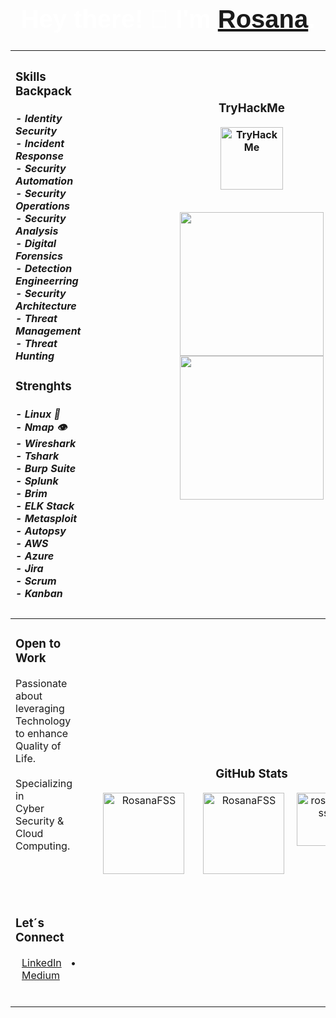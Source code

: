 <h1 align="center" style="font-family: 'Impact', sans-serif; color: white; font-size: 40px;">Hey there! 👋 I'm <a href="https://www.linkedin.com/in/rosanafssantos/"><bold>Rosana</bold></a>.</h1>

<div align="center">

|<h3>Skills Backpack</h3><h5>- Identity Security<br>- Incident Response<br>- Security Automation<br>- Security Operations<br>- Security Analysis<br>- Digital Forensics<br>- Detection Engineerring<br>- Security Architecture<br>- Threat Management<br>- Threat Hunting</h5><h3>Strenghts</h3><h5>- Linux 🐧<br>- Nmap 👁️<br>- Wireshark<br>- Tshark<br>- Burp Suite<br>- Splunk<br>- Brim<br>- ELK Stack<br>- Metasploit<br>- Autopsy<br>- AWS<br>- Azure<br>- Jira<br>- Scrum<br>- Kanban<h5>|<h3>TryHackMe</h3><div align="center"><img height="100px" src="https://github.com/user-attachments/assets/0708b2e7-52fa-45af-ba6d-9d26dc40e4c7" alt="TryHackMe" /></div><br><p align="center"><img height="230px" hspace="30" src="https://github.com/user-attachments/assets/a5b9e569-de1f-4d6e-a038-c9446a2ae5dc"><img height="230px" src="https://github.com/user-attachments/assets/e8d7d111-447e-4303-b752-14c5cb8311cb"></p><br><br><br><br><br><br>|
|:-----------------------------------------|:--------------------------------------------------------:|
|<h3>Open to Work</h3><p>Passionate about<br>leveraging Technology<br>to enhance Quality of Life.<br><br>Specializing in<br>Cyber Security &<br> Cloud Computing.</p><br><br><br><h3>Let´s Connect</h3><p><a href="https://www.linkedin.com/in/rosanafssantos/" style="margin: 0 10px;">LinkedIn</a> • <a href="https://medium.com/@RosanaFS" style="margin: 0 10px;">Medium</a><br><br>|<h3>GitHub Stats</h3><div style="display: flex; justify-content: center; gap: 10px;"><img height="130px" hspace="20" src="https://github-readme-streak-stats.herokuapp.com/?user=rosanafss&theme=highcontrast" alt="RosanaFSS" /><img height="130px" src="https://github-readme-stats.vercel.app/api?username=rosanafss&show_icons=true&locale=en&theme=highcontrast" alt="RosanaFSS" /><br><div><a href="https://github.com/ryo-ma/github-profile-trophy"><img height="85" src="https://github-profile-trophy.vercel.app/?username=rosanafss&theme=dracula" alt="rosanafss" /></a></div><br><div><img height="80px" src="https://github-readme-stats.vercel.app/api/top-langs?username=rosanafss&show_icons=true&locale=en&layout=compact" alt="RosanaFSS"/><br><img height="34px" src="https://komarev.com/ghpvc/?username=rosanafss&label=Profile%20views&color=0e75b6&style=flat" alt="rosanafss" /></div>|

</div>
